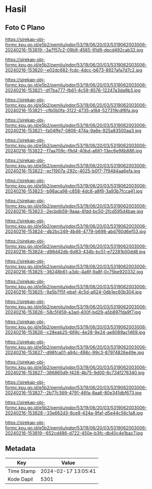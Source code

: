 # Hasil

## Foto C Plano

https://sirekap-obj-formc.kpu.go.id/e5b2/pemilu/pdpr/53/19/06/20/03/5319062003006-20240216-153819--3a7f57c2-09b9-4565-91d9-decd492cab32.jpg

https://sirekap-obj-formc.kpu.go.id/e5b2/pemilu/pdpr/53/19/06/20/03/5319062003006-20240216-153820--e02dc682-fcdc-4dcc-b673-8927afa7d7c2.jpg

https://sirekap-obj-formc.kpu.go.id/e5b2/pemilu/pdpr/53/19/06/20/03/5319062003006-20240216-153821--df7ba777-fb61-4c59-8576-12247a3da9b3.jpg

https://sirekap-obj-formc.kpu.go.id/e5b2/pemilu/pdpr/53/19/06/20/03/5319062003006-20240216-153821--cfb0b0fa-3122-4735-a184-527319cdf6fa.jpg

https://sirekap-obj-formc.kpu.go.id/e5b2/pemilu/pdpr/53/19/06/20/03/5319062003006-20240216-153821--fa04ffe7-0806-474a-9a6e-925a83500aa3.jpg

https://sirekap-obj-formc.kpu.go.id/e5b2/pemilu/pdpr/53/19/06/20/03/5319062003006-20240216-153822--f7aa709c-f9d4-40bd-a661-13ec6e98b886.jpg

https://sirekap-obj-formc.kpu.go.id/e5b2/pemilu/pdpr/53/19/06/20/03/5319062003006-20240216-153822--ec11907a-292c-4025-b0f7-7f9484aa6efa.jpg

https://sirekap-obj-formc.kpu.go.id/e5b2/pemilu/pdpr/53/19/06/20/03/5319062003006-20240216-153823--b98aca98-c858-4dc8-a8f8-3a93b7fcca41.jpg

https://sirekap-obj-formc.kpu.go.id/e5b2/pemilu/pdpr/53/19/06/20/03/5319062003006-20240216-153823--2ecbdb59-9aaa-4fdd-bc50-2fcd595d4bae.jpg

https://sirekap-obj-formc.kpu.go.id/e5b2/pemilu/pdpr/53/19/06/20/03/5319062003006-20240216-153824--db2bc249-4b46-4779-b698-abd760d6ef53.jpg

https://sirekap-obj-formc.kpu.go.id/e5b2/pemilu/pdpr/53/19/06/20/03/5319062003006-20240216-153824--d98d42db-6d83-434b-bc51-e72281b50dd8.jpg

https://sirekap-obj-formc.kpu.go.id/e5b2/pemilu/pdpr/53/19/06/20/03/5319062003006-20240216-153825--36248b61-a3dc-4a6f-9a8f-0c75be920332.jpg

https://sirekap-obj-formc.kpu.go.id/e5b2/pemilu/pdpr/53/19/06/20/03/5319062003006-20240216-153825--9a5b7f5f-ebaf-4c5d-a624-0db1ec60b304.jpg

https://sirekap-obj-formc.kpu.go.id/e5b2/pemilu/pdpr/53/19/06/20/03/5319062003006-20240216-153826--58c5f459-a3ad-400f-bd29-a5b897fda9f7.jpg

https://sirekap-obj-formc.kpu.go.id/e5b2/pemilu/pdpr/53/19/06/20/03/5319062003006-20240216-153826--c28eab25-669c-4e28-9e24-ae8089ac1469.jpg

https://sirekap-obj-formc.kpu.go.id/e5b2/pemilu/pdpr/53/19/06/20/03/5319062003006-20240216-153827--d98fca01-a94c-498c-99c3-87974826e49e.jpg

https://sirekap-obj-formc.kpu.go.id/e5b2/pemilu/pdpr/53/19/06/20/03/5319062003006-20240216-153827--386865d9-f426-4b75-9d00-6c734f276340.jpg

https://sirekap-obj-formc.kpu.go.id/e5b2/pemilu/pdpr/53/19/06/20/03/5319062003006-20240216-153827--2b77c369-4791-46fa-8aa6-80e341dbf673.jpg

https://sirekap-obj-formc.kpu.go.id/e5b2/pemilu/pdpr/53/19/06/20/03/5319062003006-20240216-153828--33e662d3-8ce8-424a-9faf-d5e44c56c1a8.jpg

https://sirekap-obj-formc.kpu.go.id/e5b2/pemilu/pdpr/53/19/06/20/03/5319062003006-20240216-153819--652cd486-d722-450e-b3fc-db40c4e1bac7.jpg


## Metadata

| Key        | Value               |
| ---------- | ------------------- |
| Time Stamp | 2024-02-17 13:05:41 |
| Kode Dapil | 5301                |



